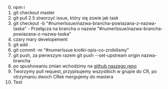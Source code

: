 0. npm i
1. git checkout master 
2. git pull
2.5 stworzyć issue, który się zowie jak task
3. git checkout -b "#numerIssue/nazwa-brancha-powiazana-z-nazwa-taska" - Przełącza na brancha o nazwie "#numerIssue/nazwa-brancha-powiazana-z-nazwa-taska"
4. czary mary developement
5. git add .
6. git commit -m "#numerIssue krotki-opis-co-zrobilismy"
7. git push, za pierwszym razem git push --set-upstream origin nazwa-brancha
8. po spushowaniu zmian wchodzimy na [github naszego repo](https://github.com/LSYP-Final-Project/ToDoApp)
9. Tworzymy pull request, przypisujemy wszystkich w grupie do CR, po otrzymaniu dwoch CRek mergujemy do mastera
10. Test
